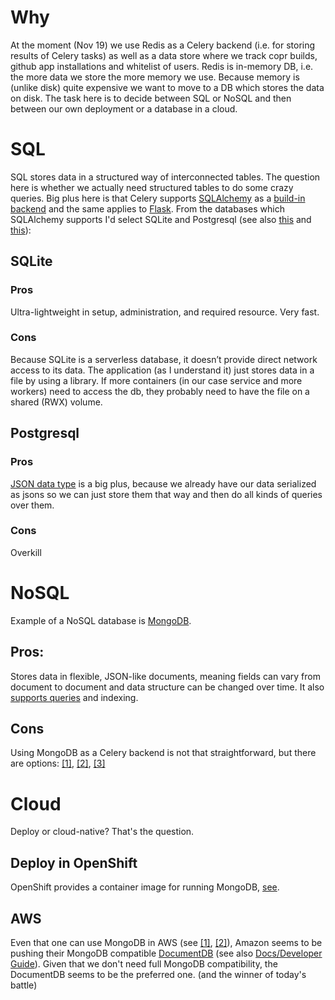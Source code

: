 # Why

At the moment (Nov 19) we use Redis as a Celery backend (i.e. for storing results of Celery tasks) as well as a data store where we track copr builds, github app installations and whitelist of users.
Redis is in-memory DB, i.e. the more data we store the more memory we use.
Because memory is (unlike disk) quite expensive we want to move to a DB which stores the data on disk.
The task here is to decide between SQL or NoSQL and then between our own deployment or a database in a cloud.

# SQL

SQL stores data in a structured way of interconnected tables.
The question here is whether we actually need structured tables to do some crazy queries.
Big plus here is that Celery supports [SQLAlchemy](https://www.sqlalchemy.org) as a [build-in backend](https://docs.celeryproject.org/en/latest/getting-started/first-steps-with-celery.html#keeping-results) and the same applies to [Flask](https://github.com/pallets/flask-sqlalchemy).
From the databases which SQLAlchemy supports I'd select SQLite and Postgresql (see also [this](https://tableplus.com/blog/2018/08/sqlite-vs-postgresql-which-database-to-use-and-why.html) and [this](https://www.digitalocean.com/community/tutorials/sqlite-vs-mysql-vs-postgresql-a-comparison-of-relational-database-management-systems)):

## SQLite

### Pros
Ultra-lightweight in setup, administration, and required resource. Very fast.

### Cons
Because SQLite is a serverless database, it doesn’t provide direct network access to its data. The application (as I understand it) just stores data in a file by using a library. If more containers (in our case service and more workers) need to access the db, they probably need to have the file on a shared (RWX) volume.

## Postgresql

### Pros
[JSON data type](http://www.postgresqltutorial.com/postgresql-json) is a big plus, because we already have our data serialized as jsons so we can just store them that way and then do all kinds of queries over them.

### Cons
Overkill


# NoSQL

Example of a NoSQL database is [MongoDB](https://www.mongodb.com/what-is-mongodb).
## Pros:
Stores data in flexible, JSON-like documents, meaning fields can vary from document to document and data structure can be changed over time. It also [supports queries](https://www.tutorialspoint.com/mongodb/mongodb_query_document.htm) and indexing.
## Cons
Using MongoDB as a Celery backend is not that straightforward, but there are options: [[1]](http://docs.celeryproject.org/en/latest/_modules/celery/backends/mongodb.html), [[2]](https://stackoverflow.com/questions/15740755/working-example-of-celery-with-mongo-db), [[3]](https://stackoverflow.com/questions/53017827/example-celery-v4-2-with-mongodb-results-backend)

# Cloud

Deploy or cloud-native? That's the question.

## Deploy in OpenShift

OpenShift provides a container image for running MongoDB, [see](https://docs.openshift.com/container-platform/3.11/using_images/db_images/mongodb.html).

## AWS

Even that one can use MongoDB in AWS (see [[1]](https://docs.aws.amazon.com/quickstart/latest/mongodb/welcome.html), [[2]](https://aws.amazon.com/quickstart/architecture/mongodb)), Amazon seems to be pushing their MongoDB compatible [DocumentDB](https://aws.amazon.com/documentdb) (see also [Docs/Developer Guide](https://docs.aws.amazon.com/documentdb/latest/developerguide)).
Given that we don't need full MongoDB compatibility, the DocumentDB seems to be the preferred one. (and the winner of today's battle)
